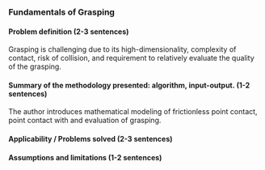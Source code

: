 ### Fundamentals of Grasping
#### Problem definition (2-3 sentences)
Grasping is challenging due to its high-dimensionality, complexity of contact, risk of collision, and requirement to relatively evaluate the quality of the grasping. 

#### Summary of the methodology presented: algorithm, input-output. (1-2 sentences)
The author introduces mathematical modeling of  frictionless point contact, point contact with and evaluation of grasping.
#### Applicability / Problems solved (2-3 sentences)

#### Assumptions and limitations (1-2 sentences)